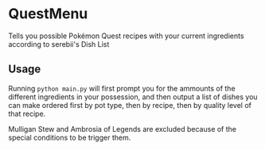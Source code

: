 # QuestMenu
Tells you possible Pokémon Quest recipes with your current ingredients according to serebii's Dish List

## Usage
Running `python main.py` will first prompt you for the ammounts of the different ingredients in your possession, and then output a list of dishes you can make ordered first by pot type, then by recipe, then by quality level of that recipe.

Mulligan Stew and Ambrosia of Legends are excluded because of the special conditions to be trigger them.

